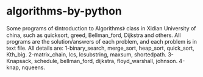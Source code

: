 algorithms-by-python
====================

 Some programs of 《Introduction to Algorithms》 class in Xidian University of china, such as quicksort, greed, Bellman_ford, Dijkstra and  others.
All programs are the solution/answers of each problem, and each problem is in text file.
All details are:
1-binary_search, merge_sort, heap_sort, quick_sort, Kth_big.
2-matrix_chain, lcs, lcsubstring, maxsum, shortedpath.
3-Knapsack, schedule, bellman_ford, dijkstra, floyd_warshall, johnson.
4-knap, nqueens.

